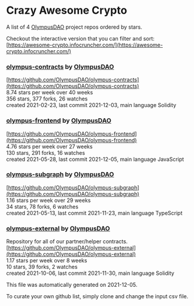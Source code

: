 # Crazy Awesome Crypto
A list of 4 [OlympusDAO](https://github.com/OlympusDAO) project repos ordered by stars.  

Checkout the interactive version that you can filter and sort: 
[https://awesome-crypto.infocruncher.com/](https://awesome-crypto.infocruncher.com/)  


### [olympus-contracts](https://github.com/OlympusDAO/olympus-contracts) by [OlympusDAO](https://github.com/OlympusDAO)  
  
[https://github.com/OlympusDAO/olympus-contracts](https://github.com/OlympusDAO/olympus-contracts)  
8.74 stars per week over 40 weeks  
356 stars, 377 forks, 26 watches  
created 2021-02-23, last commit 2021-12-03, main language Solidity  


### [olympus-frontend](https://github.com/OlympusDAO/olympus-frontend) by [OlympusDAO](https://github.com/OlympusDAO)  
  
[https://github.com/OlympusDAO/olympus-frontend](https://github.com/OlympusDAO/olympus-frontend)  
4.76 stars per week over 27 weeks  
130 stars, 291 forks, 16 watches  
created 2021-05-28, last commit 2021-12-05, main language JavaScript  


### [olympus-subgraph](https://github.com/OlympusDAO/olympus-subgraph) by [OlympusDAO](https://github.com/OlympusDAO)  
  
[https://github.com/OlympusDAO/olympus-subgraph](https://github.com/OlympusDAO/olympus-subgraph)  
1.16 stars per week over 29 weeks  
34 stars, 78 forks, 6 watches  
created 2021-05-13, last commit 2021-11-23, main language TypeScript  


### [olympus-external](https://github.com/OlympusDAO/olympus-external) by [OlympusDAO](https://github.com/OlympusDAO)  
Repository for all of our partner/helper contracts.   
[https://github.com/OlympusDAO/olympus-external](https://github.com/OlympusDAO/olympus-external)  
1.17 stars per week over 8 weeks  
10 stars, 39 forks, 2 watches  
created 2021-10-06, last commit 2021-11-30, main language Solidity  


This file was automatically generated on 2021-12-05.  

To curate your own github list, simply clone and change the input csv file.  